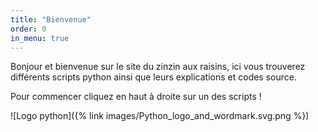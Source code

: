 ```yaml
---
title: "Bienvenue"
order: 0
in_menu: true
---
```

Bonjour et bienvenue sur le site du zinzin aux raisins, ici vous trouverez différents scripts python ainsi que leurs explications et codes source.

Pour commencer cliquez en haut à droite sur un des scripts !

![Logo python]({% link images/Python_logo_and_wordmark.svg.png %}) 

<script>
window.red = 0;
            window.green = 0;
            window.blue = 0;
            function func_1(value) {
                window.red = value;
                change_bg();
            }
            function func_2(value) {
                window.green = value;
                change_bg();
            }
            function func_3(value) {
                window.blue = value;
                change_bg();
            }
            function change_bg() {
                document.getElementById("output").innerHTML = window.red+", "+window.green+", "+window.blue;
                document.body.style.backgroundColor = "rgb("+window.red+","+window.green+","+window.blue+")";
            } </script> 